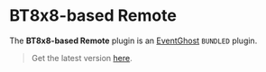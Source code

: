 # BT8x8-based Remote

The **BT8x8-based Remote** plugin is an [EventGhost](https://github.com/EventGhost/EventGhost) `BUNDLED` plugin.

> Get the latest version [here](https://github.com/EventGhost/EventGhost/tree/master/plugins/BT8x8).